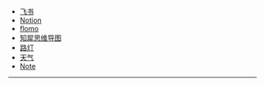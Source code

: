 - [飞书](https://e8aced0umw.feishu.cn/drive/me/)
- [Notion](https://www.notion.so/)
- [flomo](https://flomoapp.com/)
- [知犀思维导图](https://www.zhixi.com/)
- [路灯](https://dingerall.notion.site/b0fffb8078e44b4a9119d1b3bdfcb4b5)
- [天气](https://tianqi.qq.com/)
- [Note](https://note.ms/dingeral)
---

<!-- 

- [Quora](https://www.quora.com/)

- [Amazon](https://www.amazon.cn/)

- [Greasy Fork](https://greasyfork.org/zh-CN)

- [lesswrong](https://www.lesswrong.com/)

- [XKCD](https://xkcd.in/)：XKCD中文站，一个关于浪漫、隐喻、数字、以及语言的线上漫画。 -->